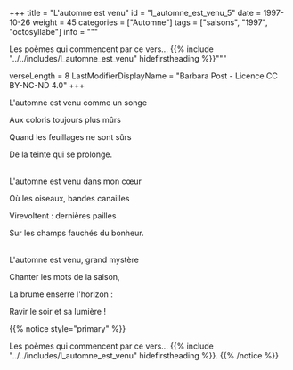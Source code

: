 +++
title = "L'automne est venu"
id = "l_automne_est_venu_5"
date = 1997-10-26
weight = 45
categories = ["Automne"]
tags = ["saisons", "1997", "octosyllabe"]
info = """

Les poèmes qui commencent par ce vers...
{{% include "../../includes/l_automne_est_venu" hidefirstheading %}}"""

verseLength = 8
LastModifierDisplayName = "Barbara Post - Licence CC BY-NC-ND 4.0"
+++

L'automne est venu comme un songe

Aux coloris toujours plus mûrs

Quand les feuillages ne sont sûrs

De la teinte qui se prolonge.

 \
L'automne est venu dans mon cœur

Où les oiseaux, bandes canailles

Virevoltent : dernières pailles

Sur les champs fauchés du bonheur.

 \
L'automne est venu, grand mystère

Chanter les mots de la saison,

La brume enserre l'horizon :

Ravir le soir et sa lumière !

{{% notice style="primary" %}}

Les poèmes qui commencent par ce vers...
{{% include "../../includes/l_automne_est_venu" hidefirstheading %}}.
{{% /notice %}}
